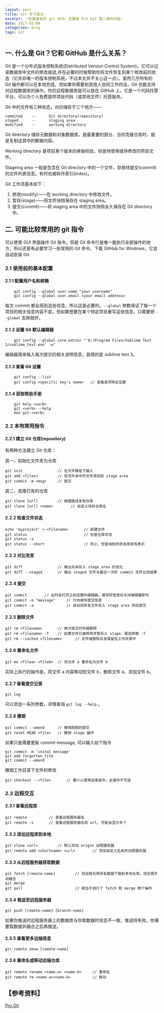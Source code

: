 ```yaml
---
layout: post
title: Git 学习笔记
excerpt: 一些最基本的 git 命令，主要是 Pro Git 第二章的内容。
date: 2017-03-08
categories: blog
tags: Git
---
```


## 一. 什么是 Git？它和 GitHub 是什么关系？

Git 是一个分布式版本控制系统(Distributed Version Control System)。它可以记录数据库中文件的修改痕迹,并在必要的时候帮助你将文件恢复到某个修改前的状态（它并非唯一的版本控制系统，不过本文并不关心这一点）。虽然几乎所有的 Git 操作都可以在本地完成，但如果你需要和其他人协同工作的话，Git 也能支持对远程数据库的操作。你的远程数据库就可以放在 GitHub 上。它是一个代码托管平台，可以为个人免费提供项目代码（或其他文件）托管服务。

Git 中的文件有三种状态，对应储存于三个地方——

    commited    --      Git directory(repository)
    staged      --      staging area
    modified    --      working directory

Git directory 储存元数据和对象数据库，是最重要的部分，当你克隆仓库时，就是复制这其中的数据内容。

Working directory 是项目某个版本的单独校验，存放待使用或待修改的项目文件。

Stageing area 一般是包含在 Git directory 中的一个文件，存放待提交(commit)的文件列表信息。有时也被称作索引(index)。

Git 工作流基本如下：

1. 修改(modify)——在 working directory 中修改文件。
2. 暂存(stage)——将文件快照保存在 staging area。
3. 提交(commit)——将 staging area 中的文件快照永久保存在 Git directory 中。

## 二. 可能比较常用的  git 指令

可以使用 GUI 界面操作 Git 指令。但是 Git 命令行是唯一能执行全部操作的地方，所以还是有必要学习一些常用的 Git 命令。下载 GitHub for Windows，它会自动安装 Git.

### 2.1 使用前的基本配置

#### 2.1.1 配置用户名和邮箱

        git config --global user.name "your username"
        git config --global user.email <your email address>

每次 commit 都会用到这些信息，所以这是必要的。`--global` 参数保证了每一个项目的相关信息内容不变。但如果想要在某个特定项目重写这些信息，只需要把 `--global` 去掉就好。

#### 2.1.2 设置 Git 默认编辑器

        git config --global core.editor "'D:/Program Files/Sublime Text 3/sublime_text.exe' -w"

编辑器用来输入每次提交的相关说明信息，我用的是 sublime text 3。

#### 2.1.3 查看 Git 设置

        git config --list
        git config <specific key's name>   // 查看某项特定设置

#### 2.1.4 获取帮助手册

        git help <verb>
        git <verb> --help
        man git-<verb>


### 2.2 本地常用指令

#### 2.2.1 建立 Git 仓库(repository)

有两种方法建立 Git 仓库：

其一，初始化文件夹为仓库
    
    git init                // 在文件路径下输入
    git add <files>         // 将文件夹中的文件添加到 stage area
    git commit -m <msg>     // 提交 

其二，克隆已有的仓库

    git clone [url]         // 根据路径复制仓库
    git clone [url] <name>        // 自定义目标仓库名

#### 2.2.2 检查文件状态

    echo 'myproject' > <filename>       // 新建文件
    git status                          // 检查仓库状态
    git status -s
    git status --short                  // 同上，但查询到的状态用简写表示

#### 2.2.3 对比改变

    git diff                // 输出尚未存入 stage area 的变化
    git diff --staged       // 输出 staged 文件与最近一次的 commit 文件比较结果

#### 2.2.4 提交

    git commit        // 此时会打开之前设置的编辑器，填写好信息后关闭编辑器即可
    git commit -m "message"     // 行内填写提交信息
    git commit -a               // 自动将所有文件存入 stage area 然后提交

#### 2.2.5 删除文件

    git rm <filename>       // 再次提交时将被删除
    git rm <filename> -f    // 如果文件已被修改并暂存入 stage，需加参数 -f
    git rm --cached <filename>      // 文件被删除后会保留在工作目录中

#### 2.2.6 重命名文件

    git mv <filea> <fileb>  // 将文件 a 重命名为文件 b

实际上执行的操作是，将文件 a 内容移动到文件 b，删除文件 a，添加文件 b。

#### 2.2.7 查看提交记录

    git log

可以添加一系列参数，详情查询 `git log --help` 。

#### 2.2.8 撤销

    git commit --amend      // 撤销刚刚的提交
    git reset HEAD <file>   // 撤销 stage 操作

如果只是需要更新 commit message, 可以输入如下指令

    git commit -m 'inital message'
    git add forgotten_file
    git commit --amend

撤销工作目录下文件的修改

    git checkout --<file>       // 要小心使用这条指令，此操作不可逆

### 2.3 远程交互

#### 2.3.1 查看远程库

    git remote          // 查看远程服务器名
    git remote -v       // 查看远程服务器名和 url, 可能会显示多个

#### 2.3.2 添加远程库到本地

    git clone <url>         // 默认添加 origin 远程服务器
    git remote add <shortname> <url>        // 添加自定义名称的远程服务器

#### 2.3.3 从远程服务器获取数据  

    git fetch [remote-name]         // 将远程仓库所有数据下载到本地仓库，但还需手动融合
    git merge
    git pull                        // 相当于进行了 fetch 和 merge 两个操作

#### 2.3.4 推送至远程服务器

    git push [remote-name] [branch-name]

如果你推送时远程服务器上的数据库与你取数据时状态不一致，推送将失败。你需要取数据并融合之后再推送。

#### 2.3.5 查看更多远端信息

    git remote show [remote-name]

#### 2.3.6 重命名或移动远端仓库

    git remote rename <name-a> <name-b>     // 重命名
    git remote rm <name-a><name-b>          // 移动

## 【参考资料】

[Pro Git](https://git-scm.com/book/en/v2)